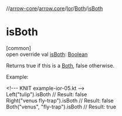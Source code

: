 //[arrow-core](../../../../index.md)/[arrow.core](../../index.md)/[Ior](../index.md)/[Both](index.md)/[isBoth](is-both.md)

# isBoth

[common]\
open override val [isBoth](is-both.md): [Boolean](https://kotlinlang.org/api/latest/jvm/stdlib/kotlin/-boolean/index.html)

Returns true if this is a [Both](index.md), false otherwise.

Example:

&lt;!--- KNIT example-ior-05.kt --&gt;\
Left("tulip").isBoth           // Result: false\
Right("venus fly-trap").isBoth // Result: false\
Both("venus", "fly-trap").isBoth // Result: true<!--- KNIT example-ior-06.kt -->
